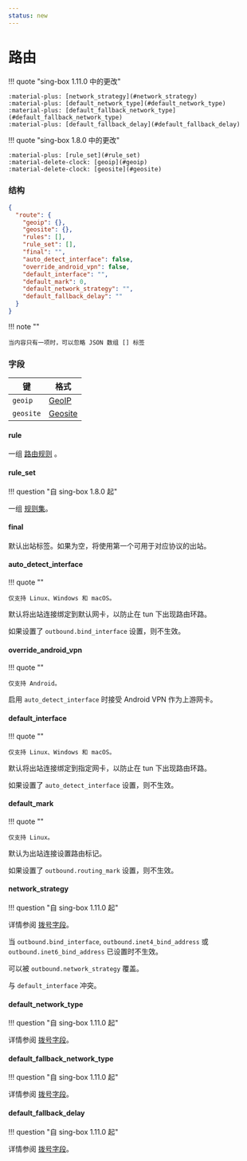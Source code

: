```yaml
---
status: new
---
```


# 路由

!!! quote "sing-box 1.11.0 中的更改"

    :material-plus: [network_strategy](#network_strategy)  
    :material-plus: [default_network_type](#default_network_type)  
    :material-plus: [default_fallback_network_type](#default_fallback_network_type)  
    :material-plus: [default_fallback_delay](#default_fallback_delay)

!!! quote "sing-box 1.8.0 中的更改"

    :material-plus: [rule_set](#rule_set)  
    :material-delete-clock: [geoip](#geoip)  
    :material-delete-clock: [geosite](#geosite)

### 结构

```json
{
  "route": {
    "geoip": {},
    "geosite": {},
    "rules": [],
    "rule_set": [],
    "final": "",
    "auto_detect_interface": false,
    "override_android_vpn": false,
    "default_interface": "",
    "default_mark": 0,
    "default_network_strategy": "",
    "default_fallback_delay": ""
  }
}
```

!!! note ""

    当内容只有一项时，可以忽略 JSON 数组 [] 标签

### 字段

| 键         | 格式                    |
|-----------|-----------------------|
| `geoip`   | [GeoIP](./geoip/)     |
| `geosite` | [Geosite](./geosite/) |

#### rule

一组 [路由规则](./rule/)    。

#### rule_set

!!! question "自 sing-box 1.8.0 起"

一组 [规则集](/configuration/rule-set/)。

#### final

默认出站标签。如果为空，将使用第一个可用于对应协议的出站。

#### auto_detect_interface

!!! quote ""

    仅支持 Linux、Windows 和 macOS。

默认将出站连接绑定到默认网卡，以防止在 tun 下出现路由环路。

如果设置了 `outbound.bind_interface` 设置，则不生效。

#### override_android_vpn

!!! quote ""

    仅支持 Android。

启用 `auto_detect_interface` 时接受 Android VPN 作为上游网卡。

#### default_interface

!!! quote ""

    仅支持 Linux、Windows 和 macOS。

默认将出站连接绑定到指定网卡，以防止在 tun 下出现路由环路。

如果设置了 `auto_detect_interface` 设置，则不生效。

#### default_mark

!!! quote ""

    仅支持 Linux。

默认为出站连接设置路由标记。

如果设置了 `outbound.routing_mark` 设置，则不生效。

#### network_strategy

!!! question "自 sing-box 1.11.0 起"

详情参阅 [拨号字段](/configuration/shared/dial/#network_strategy)。

当 `outbound.bind_interface`, `outbound.inet4_bind_address` 或 `outbound.inet6_bind_address` 已设置时不生效。

可以被 `outbound.network_strategy` 覆盖。

与 `default_interface` 冲突。

#### default_network_type

!!! question "自 sing-box 1.11.0 起"

详情参阅 [拨号字段](/configuration/shared/dial/#default_network_type)。

#### default_fallback_network_type

!!! question "自 sing-box 1.11.0 起"

详情参阅 [拨号字段](/configuration/shared/dial/#default_fallback_network_type)。

#### default_fallback_delay

!!! question "自 sing-box 1.11.0 起"

详情参阅 [拨号字段](/configuration/shared/dial/#fallback_delay)。
